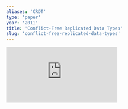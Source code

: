 ```yaml
---
aliases: 'CRDT'
type: 'paper'
year: '2011'
title: 'Conflict-Free Replicated Data Types'
slug: 'conflict-free-replicated-data-types'
---
```


![](https://static.meri.garden/07c7dca3ee4490a37e23f46406dfe073.pdf)